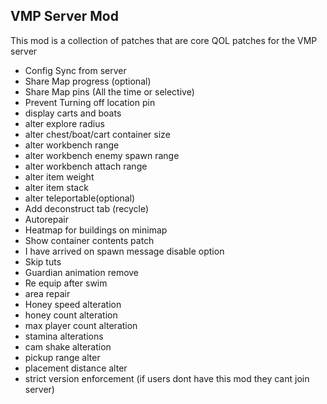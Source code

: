 ## VMP Server Mod

This mod is a collection of patches that are core QOL patches for the VMP server

 - Config Sync from server
 - Share Map progress (optional)
 - Share Map pins (All the time or selective)
 - Prevent Turning off location pin
 - display carts and boats
 - alter explore radius
 - alter chest/boat/cart container size
 - alter workbench range 
 - alter workbench enemy spawn range
 - alter workbench attach range
 - alter item weight
 - alter item stack
 - alter teleportable(optional)
 - Add deconstruct tab (recycle)
 - Autorepair
 - Heatmap for buildings on minimap
 - Show container contents patch
 - I have arrived on spawn message disable option
 - Skip tuts
 - Guardian animation remove
 - Re equip after swim
 - area repair
 - Honey speed alteration
 - honey count alteration
 - max player count alteration
 - stamina alterations
 - cam shake alteration
 - pickup range alter
 - placement distance alter
 - strict version enforcement (if users dont have this mod they cant join server)
